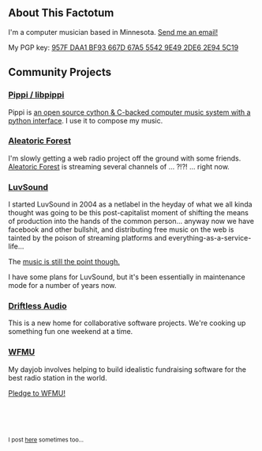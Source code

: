 ## About This Factotum

I\'m a computer musician based in Minnesota. [Send me an email!](mailto:erik@hecanjog.com)

My PGP key: [957F DAA1 BF93 667D 67A5  5542 9E49 2DE6 2E94 5C19](https://keyoxide.org/957FDAA1BF93667D67A555429E492DE62E945C19)

## Community Projects

### [Pippi / libpippi](https://pippi.world)

Pippi is [an open source cython & C-backed computer music system with a python interface](https://pippi.world). I use it to compose my music. 

### [Aleatoric Forest](https://radio.af)

I'm slowly getting a web radio project off the ground with some friends. 
[Aleatoric Forest](https://radio.af) is streaming several channels of ... ?!?! ... right now.

### [LuvSound](https://luvsound.org)

I started LuvSound in 2004 as a netlabel in the heyday of what we all kinda thought was going to be this 
post-capitalist moment of shifting the means of production into the hands of the common person... anyway 
now we have facebook and other bullshit, and distributing free music on the web is tainted by the poison 
of streaming platforms and everything-as-a-service-life...

The [music is still the point though.](https://luvsound.org)

I have some plans for LuvSound, but it's been essentially in maintenance mode for a number of years now.

### [Driftless Audio](https://driftless.audio)

This is a new home for collaborative software projects. We're cooking up something fun one weekend at a time.

### [WFMU](https://wfmu.org)

My dayjob involves helping to build idealistic fundraising software for the best radio station in the world.

[Pledge to WFMU!](https://pledge.wfmu.org)

<br/><br/><br/>

<small>I post [here](https://hecanjog.com/twtxt.txt) sometimes too...</small>
